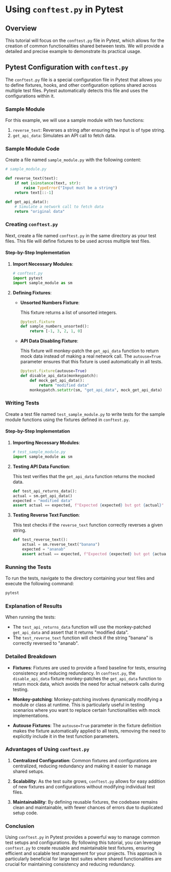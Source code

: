# Using `conftest.py` in Pytest

## Overview

This tutorial will focus on the `conftest.py` file in Pytest, which allows for the creation of common functionalities shared between tests. We will provide a detailed and precise example to demonstrate its practical usage.

## Pytest Configuration with `conftest.py`

The `conftest.py` file is a special configuration file in Pytest that allows you to define fixtures, hooks, and other configuration options shared across multiple test files. Pytest automatically detects this file and uses the configurations within it.

### Sample Module

For this example, we will use a sample module with two functions:
1. `reverse_text`: Reverses a string after ensuring the input is of type string.
2. `get_api_data`: Simulates an API call to fetch data.

### Sample Module Code

Create a file named `sample_module.py` with the following content:

```python
# sample_module.py

def reverse_text(text):
    if not isinstance(text, str):
        raise TypeError("Input must be a string")
    return text[::-1]

def get_api_data():
    # Simulate a network call to fetch data
    return "original data"
```

### Creating `conftest.py`

Next, create a file named `conftest.py` in the same directory as your test files. This file will define fixtures to be used across multiple test files.

#### Step-by-Step Implementation

1. **Import Necessary Modules**:

    ```python
    # conftest.py
    import pytest
    import sample_module as sm
    ```

2. **Defining Fixtures**:

    - **Unsorted Numbers Fixture**:
    
      This fixture returns a list of unsorted integers.

      ```python
      @pytest.fixture
      def sample_numbers_unsorted():
          return [-1, 3, 2, 1, 0]
      ```

    - **API Data Disabling Fixture**:
    
      This fixture will monkey-patch the `get_api_data` function to return mock data instead of making a real network call. The `autouse=True` parameter ensures that this fixture is used automatically in all tests.

      ```python
      @pytest.fixture(autouse=True)
      def disable_api_data(monkeypatch):
          def mock_get_api_data():
              return "modified data"
          monkeypatch.setattr(sm, "get_api_data", mock_get_api_data)
      ```

### Writing Tests

Create a test file named `test_sample_module.py` to write tests for the sample module functions using the fixtures defined in `conftest.py`.

#### Step-by-Step Implementation

1. **Importing Necessary Modules**:

    ```python
    # test_sample_module.py
    import sample_module as sm
    ```

2. **Testing API Data Function**:
    
    This test verifies that the `get_api_data` function returns the mocked data.

    ```python
    def test_api_returns_data():
    actual = sm.get_api_data()
    expected = "modified data"
    assert actual == expected, f"Expected {expected} but got {actual}"

    ```

3. **Testing Reverse Text Function**:
    
    This test checks if the `reverse_text` function correctly reverses a given string. 

    ```python
    def test_reverse_text():
        actual = sm.reverse_text("banana")
        expected = "ananab"
        assert actual == expected, f"Expected {expected} but got {actual}"
    ```

### Running the Tests

To run the tests, navigate to the directory containing your test files and execute the following command:

```bash
pytest
```

### Explanation of Results

When running the tests:
- The `test_api_returns_data` function will use the monkey-patched `get_api_data` and assert that it returns "modified data".
- The `test_reverse_text` function will check if the string "banana" is correctly reversed to "ananab".

### Detailed Breakdown

- **Fixtures**:
  Fixtures are used to provide a fixed baseline for tests, ensuring consistency and reducing redundancy. In `conftest.py`, the `disable_api_data` fixture monkey-patches the `get_api_data` function to return mock data, which avoids the need for actual network calls during testing.

- **Monkey-patching**:
  Monkey-patching involves dynamically modifying a module or class at runtime. This is particularly useful in testing scenarios where you want to replace certain functionalities with mock implementations.

- **Autouse Fixtures**:
  The `autouse=True` parameter in the fixture definition makes the fixture automatically applied to all tests, removing the need to explicitly include it in the test function parameters.

### Advantages of Using `conftest.py`

1. **Centralized Configuration**: 
   Common fixtures and configurations are centralized, reducing redundancy and making it easier to manage shared setups.

2. **Scalability**:
   As the test suite grows, `conftest.py` allows for easy addition of new fixtures and configurations without modifying individual test files.

3. **Maintainability**:
   By defining reusable fixtures, the codebase remains clean and maintainable, with fewer chances of errors due to duplicated setup code.

### Conclusion

Using `conftest.py` in Pytest provides a powerful way to manage common test setups and configurations. By following this tutorial, you can leverage `conftest.py` to create reusable and maintainable test fixtures, ensuring efficient and scalable test management for your projects. This approach is particularly beneficial for large test suites where shared functionalities are crucial for maintaining consistency and reducing redundancy.